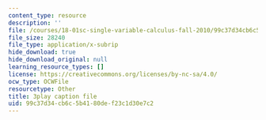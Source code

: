```yaml
---
content_type: resource
description: ''
file: /courses/18-01sc-single-variable-calculus-fall-2010/99c37d34cb6c5b4180def23c1d30e7c2_oTTo3qP0Z-I.vtt
file_size: 28240
file_type: application/x-subrip
hide_download: true
hide_download_original: null
learning_resource_types: []
license: https://creativecommons.org/licenses/by-nc-sa/4.0/
ocw_type: OCWFile
resourcetype: Other
title: 3play caption file
uid: 99c37d34-cb6c-5b41-80de-f23c1d30e7c2
---
```

